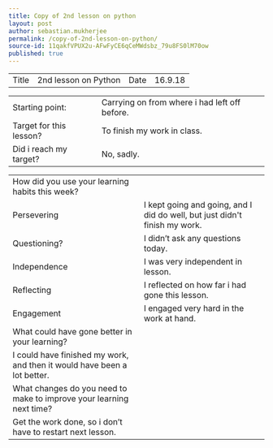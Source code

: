 ```yaml
---
title: Copy of 2nd lesson on python
layout: post
author: sebastian.mukherjee
permalink: /copy-of-2nd-lesson-on-python/
source-id: 11qakfVPUX2u-AFwFyCE6qCeMWdsbz_79u8FS0lM70ow
published: true
---
```

<table>
  <tr>
    <td>Title</td>
    <td>2nd lesson on Python</td>
    <td>Date</td>
    <td>16.9.18</td>
  </tr>
</table>


<table>
  <tr>
    <td>Starting point:</td>
    <td>Carrying on from where i had left off before.</td>
  </tr>
  <tr>
    <td>Target for this lesson?</td>
    <td>To finish my work in class.</td>
  </tr>
  <tr>
    <td>Did i reach my target?</td>
    <td>No, sadly.</td>
  </tr>
</table>


<table>
  <tr>
    <td>How did you use your learning habits this week?</td>
    <td></td>
  </tr>
  <tr>
    <td>Persevering</td>
    <td>I kept going and going, and I did do well, but just didn't finish my work.</td>
  </tr>
  <tr>
    <td>Questioning?</td>
    <td>I didn’t ask any questions today.</td>
  </tr>
  <tr>
    <td>Independence</td>
    <td>I was very independent in lesson.</td>
  </tr>
  <tr>
    <td>Reflecting</td>
    <td>I reflected on how far i had gone this lesson.</td>
  </tr>
  <tr>
    <td>Engagement</td>
    <td>I engaged very hard in the work at hand.</td>
  </tr>
  <tr>
    <td>What could have gone better in your learning?</td>
    <td></td>
  </tr>
  <tr>
    <td>I could have finished my work, and then it would have been a lot better.</td>
    <td></td>
  </tr>
  <tr>
    <td>What changes do you need to make to improve your learning next time?</td>
    <td></td>
  </tr>
  <tr>
    <td>Get the work done, so i don’t have to restart next lesson.</td>
    <td></td>
  </tr>
</table>


